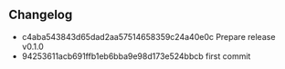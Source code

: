 ## Changelog
* c4aba543843d65dad2aa57514658359c24a40e0c Prepare release v0.1.0
* 94253611acb691ffb1eb6bba9e98d173e524bbcb first commit
